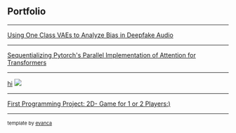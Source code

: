 ## Portfolio

---

[Using One Class VAEs to Analyze Bias in Deepfake Audio](https://www.youtube.com/watch?v=m44fEsZHE5w&list=PLp-0K3kfddPw0hVKPZa5JJL9fqLn_mUjO&index=24)

---
[Sequentializing Pytorch's Parallel Implementation of Attention for Transformers](/pdf/sample_presentation.pdf)


---
[hi](http://example.com/)
<img src="images/dummy_thumbnail.jpg?raw=true"/>

---
[First Programming Project: 2D- Game for 1 or 2 Players:)](https://www.youtube.com/watch?v=LaxB_8od_JU&list=LL&index=39&t=7s)

---
<p style="font-size:11px">template by <a href="https://github.com/evanca/quick-portfolio">evanca</a></p>
<!-- Remove above link if you don't want to attibute -->
